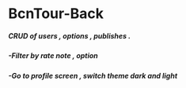# BcnTour-Back

<h5>CRUD of users , options , publishes .</h5>
<h5>-Filter by rate note , option</h5>
<h5>-Go to profile screen , switch theme dark and light</h5>
